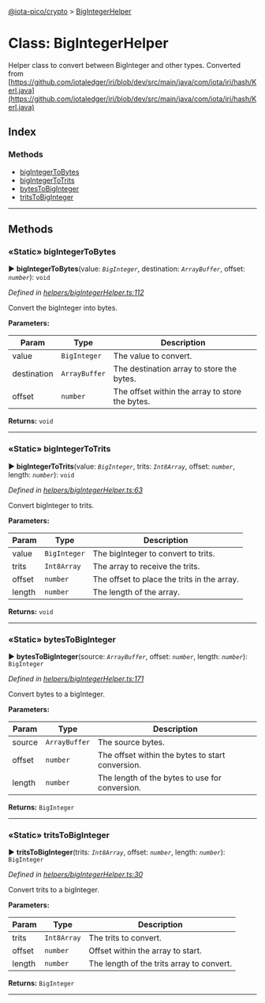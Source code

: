 [@iota-pico/crypto](../README.md) > [BigIntegerHelper](../classes/bigintegerhelper.md)



# Class: BigIntegerHelper


Helper class to convert between BigInteger and other types. Converted from [https://github.com/iotaledger/iri/blob/dev/src/main/java/com/iota/iri/hash/Kerl.java](https://github.com/iotaledger/iri/blob/dev/src/main/java/com/iota/iri/hash/Kerl.java)

## Index

### Methods

* [bigIntegerToBytes](bigintegerhelper.md#bigintegertobytes)
* [bigIntegerToTrits](bigintegerhelper.md#bigintegertotrits)
* [bytesToBigInteger](bigintegerhelper.md#bytestobiginteger)
* [tritsToBigInteger](bigintegerhelper.md#tritstobiginteger)



---
## Methods
<a id="bigintegertobytes"></a>

### «Static» bigIntegerToBytes

► **bigIntegerToBytes**(value: *`BigInteger`*, destination: *`ArrayBuffer`*, offset: *`number`*): `void`



*Defined in [helpers/bigIntegerHelper.ts:112](https://github.com/iotaeco/iota-pico-crypto/blob/18198f8/src/helpers/bigIntegerHelper.ts#L112)*



Convert the bigInteger into bytes.


**Parameters:**

| Param | Type | Description |
| ------ | ------ | ------ |
| value | `BigInteger`   |  The value to convert. |
| destination | `ArrayBuffer`   |  The destination array to store the bytes. |
| offset | `number`   |  The offset within the array to store the bytes. |





**Returns:** `void`





___

<a id="bigintegertotrits"></a>

### «Static» bigIntegerToTrits

► **bigIntegerToTrits**(value: *`BigInteger`*, trits: *`Int8Array`*, offset: *`number`*, length: *`number`*): `void`



*Defined in [helpers/bigIntegerHelper.ts:63](https://github.com/iotaeco/iota-pico-crypto/blob/18198f8/src/helpers/bigIntegerHelper.ts#L63)*



Convert bigInteger to trits.


**Parameters:**

| Param | Type | Description |
| ------ | ------ | ------ |
| value | `BigInteger`   |  The bigInteger to convert to trits. |
| trits | `Int8Array`   |  The array to receive the trits. |
| offset | `number`   |  The offset to place the trits in the array. |
| length | `number`   |  The length of the array. |





**Returns:** `void`





___

<a id="bytestobiginteger"></a>

### «Static» bytesToBigInteger

► **bytesToBigInteger**(source: *`ArrayBuffer`*, offset: *`number`*, length: *`number`*): `BigInteger`



*Defined in [helpers/bigIntegerHelper.ts:171](https://github.com/iotaeco/iota-pico-crypto/blob/18198f8/src/helpers/bigIntegerHelper.ts#L171)*



Convert bytes to a bigInteger.


**Parameters:**

| Param | Type | Description |
| ------ | ------ | ------ |
| source | `ArrayBuffer`   |  The source bytes. |
| offset | `number`   |  The offset within the bytes to start conversion. |
| length | `number`   |  The length of the bytes to use for conversion. |





**Returns:** `BigInteger`





___

<a id="tritstobiginteger"></a>

### «Static» tritsToBigInteger

► **tritsToBigInteger**(trits: *`Int8Array`*, offset: *`number`*, length: *`number`*): `BigInteger`



*Defined in [helpers/bigIntegerHelper.ts:30](https://github.com/iotaeco/iota-pico-crypto/blob/18198f8/src/helpers/bigIntegerHelper.ts#L30)*



Convert trits to a bigInteger.


**Parameters:**

| Param | Type | Description |
| ------ | ------ | ------ |
| trits | `Int8Array`   |  The trits to convert. |
| offset | `number`   |  Offset within the array to start. |
| length | `number`   |  The length of the trits array to convert. |





**Returns:** `BigInteger`





___



